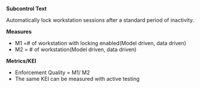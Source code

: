 **Subcontrol Text**

Automatically lock workstation sessions after a standard period of inactivity.

**Measures**

* M1 =# of workstation with locking enabled(Model driven, data driven)
* M2 = # of workstation(Model driven, data driven)

**Metrics/KEI**

* Enforcement Quality = M1/ M2
* The same KEI can be measured with active testing
